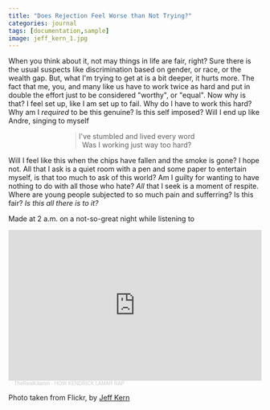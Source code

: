 ```yaml
---
title: "Does Rejection Feel Worse than Not Trying?"
categories: journal
tags: [documentation,sample]
image: jeff_kern_1.jpg
---
```

When you think about it, not may things in life are fair, right? Sure there is the usual suspects like discrimination based on gender, or race, or the wealth gap. But, what I'm trying to get at is a bit deeper, it hurts more. The fact that me, you, and many like us have to work twice as hard and put in double the effort just to be considered "worthy", or "equal". Now why is that? I feel set up, like I am set up to fail. Why do I have to work this hard? Why am I _required_ to be this genuine? Is this self imposed? Will I end up like Andre, singing to myself 

<blockquote style="    
    max-width:390px;
    text-align: center; 
    padding-left: 5px;
    margin:0 auto;
    width:auto;
    display:table" >
I've stumbled and lived every word <br>
Was I working just way too hard?
</blockquote>

Will I feel like this when the chips have fallen and the smoke is gone? I hope not. All that I ask is a quiet room with a pen and some paper to entertain myself, is that too much to ask of this world? Am I guilty for wanting to have nothing to do with all those who hate? _All_ that I seek is a moment of respite. Where are young people subjected to so much pain and sufferring? Is this fair? _Is this all there is to it?_

Made at 2 a.m. on a not-so-great night while listening to
<iframe width="100%" height="300" scrolling="no" frameborder="no" allow="autoplay" src="https://w.soundcloud.com/player/?url=https%3A//api.soundcloud.com/tracks/960412576&color=%23ff5500&auto_play=false&hide_related=false&show_comments=true&show_user=true&show_reposts=false&show_teaser=true&visual=true"></iframe><div style="font-size: 10px; color: #cccccc;line-break: anywhere;word-break: normal;overflow: hidden;white-space: nowrap;text-overflow: ellipsis; font-family: Interstate,Lucida Grande,Lucida Sans Unicode,Lucida Sans,Garuda,Verdana,Tahoma,sans-serif;font-weight: 100;"><a href="https://soundcloud.com/vi-ettin" title="." target="_blank" style="color: #cccccc; text-decoration: none;">.</a> · <a href="https://soundcloud.com/vi-ettin/therealkilamm-how-kendrick-lamar-rap" title="TheRealKilamm - HOW KENDRICK LAMAR RAP" target="_blank" style="color: #cccccc; text-decoration: none;">TheRealKilamm - HOW KENDRICK LAMAR RAP</a></div>

Photo taken from Flickr, by [Jeff Kern](https://www.flickr.com/photos/35602564@N00/)